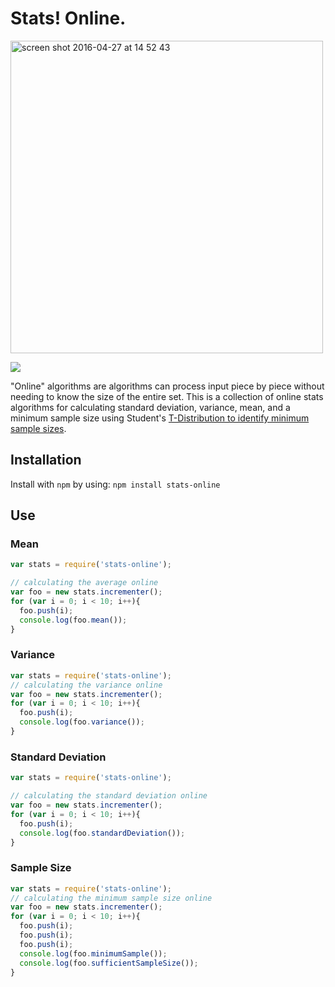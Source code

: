 # Stats! Online.

<img width="500" alt="screen shot 2016-04-27 at 14 52 43" src="http://motherboard-images.vice.com/content-images/contentimage/21514/1430916171922509.png">

![](https://travis-ci.org/mapbox/stats-online.svg?branch=master)

"Online" algorithms are algorithms can process input piece by piece without needing to know the size of the entire set. This is a collection of online stats algorithms for calculating standard deviation, variance, mean, and a minimum sample size using Student's [T-Distribution to identify minimum sample sizes](http://www.itl.nist.gov/div898/handbook/prc/section2/prc222.htm). 

## Installation

Install with `npm` by using:
`npm install stats-online`

## Use

### Mean

```javascript 
var stats = require('stats-online');

// calculating the average online
var foo = new stats.incrementer();
for (var i = 0; i < 10; i++){
  foo.push(i);
  console.log(foo.mean());
}
```
### Variance
```javascript 
var stats = require('stats-online');
// calculating the variance online
var foo = new stats.incrementer();
for (var i = 0; i < 10; i++){
  foo.push(i);
  console.log(foo.variance());
}
```

### Standard Deviation
```javascript 
var stats = require('stats-online');

// calculating the standard deviation online
var foo = new stats.incrementer();
for (var i = 0; i < 10; i++){
  foo.push(i);
  console.log(foo.standardDeviation());
}
```

### Sample Size
```javascript 
var stats = require('stats-online');
// calculating the minimum sample size online
var foo = new stats.incrementer();
for (var i = 0; i < 10; i++){
  foo.push(i);
  foo.push(i);
  foo.push(i);
  console.log(foo.minimumSample());
  console.log(foo.sufficientSampleSize());
}
```
